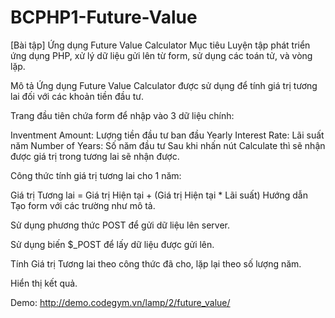 # BCPHP1-Future-Value

[Bài tập] Ứng dụng Future Value Calculator
Mục tiêu
Luyện tập phát triển ứng dụng PHP, xử lý dữ liệu gửi lên từ form, sử dụng các toán tử, và vòng lặp.

Mô tả
Ứng dụng Future Value Calculator được sử dụng để tính giá trị tương lai đối với các khoản tiền đầu tư.

Trang đầu tiên chứa form để nhập vào 3 dữ liệu chính:

Inventment Amount: Lượng tiền đầu tư ban đầu
Yearly Interest Rate: Lãi suất năm
Number of Years: Số năm đầu tư
Sau khi nhấn nút Calculate thì sẽ nhận được giá trị trong tương lai sẽ nhận được.

Công thức tính giá trị tương lai cho 1 năm:

Giá trị Tương lai = Giá trị Hiện tại + (Giá trị Hiện tại * Lãi suất)
Hướng dẫn
Tạo form với các trường như mô tả.

Sử dụng phương thức POST để gửi dữ liệu lên server.

Sử dụng biến $_POST để lấy dữ liệu được gửi lên.

Tính Giá trị Tương lai theo công thức đã cho, lặp lại theo số lượng năm.

Hiển thị kết quả.

Demo: http://demo.codegym.vn/lamp/2/future_value/
